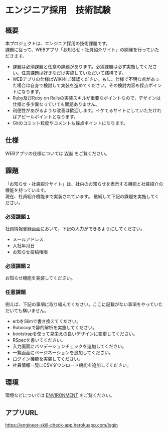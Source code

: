 # エンジニア採用　技術試験

## 概要
本プロジェクトは、エンジニア採用の技術課題です。<br>
課題に従って、WEBアプリ「お知らせ・社員紹介サイト」の開発を行っていただきます。

- 課題は必須課題と任意の課題があります。必須課題は必ず実施してください。任意課題は好きなだけ実施していただいて結構です。
- WEBアプリの仕様はWiKiをご確認ください。もし、仕様で不明な点があった場合は自身で検討して実装を進めてください。その検討内容も採点ポイントになります。
- Ruby及びRuby on Railsの実装スキルが重要なポイントなので、デザインは仕様と多少異なっていても問題ありません。
- 利便性があがるような改善は歓迎します。イケてるサイトにしていただければアピールポイントとなります。
- Gitのコミット粒度やコメントも採点ポイントになります。

## 仕様
WEBアプリの仕様については [Wiki](https://github.com/RubyDevInc/engineer-skill-check/wiki/%E4%BB%95%E6%A7%98) をご覧ください。

## 課題
「お知らせ・社員紹介サイト」は、社内のお知らせを表示する機能と社員紹介の機能を持っています。<br>
現在、社員紹介機能まで実装されています。
継続して下記の課題を実施してください。

### 必須課題１
社員情報登録画面において、下記の入力ができるようにしてください。
- メールアドレス
- 入社年月日
- お知らせ投稿権限

### 必須課題２
お知らせ機能を実装してください。

### 任意課題
例えば、下記の事項に取り組んでください。ここに記載がない事項をやっていただいても構いません。
- erbをSlimで書き換えてください。
- Rubocopで静的解析を実施してください。
- bootstrapを使って見栄えの良いデザインに変更してください。
- RSpecを書いてください。
- 入力画面にバリデーションチェックを追加してください。
- 一覧画面にページネーションを追加してください。
- ログイン機能を実装してください。
- 社員情報一覧にCSVダウンロード機能を追加してください。

## 環境
環境などについては [ENVIRONMENT](ENVIRONMENT.md) をご覧ください。

## アプリURL
https://engineer-skill-check-app.herokuapp.com/login 
